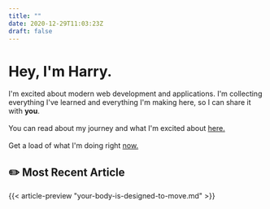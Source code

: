 ```yaml
---
title: ""
date: 2020-12-29T11:03:23Z
draft: false
---
```


# Hey, I'm Harry. 

I'm excited about modern web development and applications. I'm collecting everything I've learned and everything I'm making here, so I can share it with **you**.
\
\
You can read about my journey and what I'm excited about [here.](/about)
\
\
Get a load of what I'm doing right [now.](/now)

## :pencil2: Most Recent Article

{{< article-preview "your-body-is-designed-to-move.md" >}}
